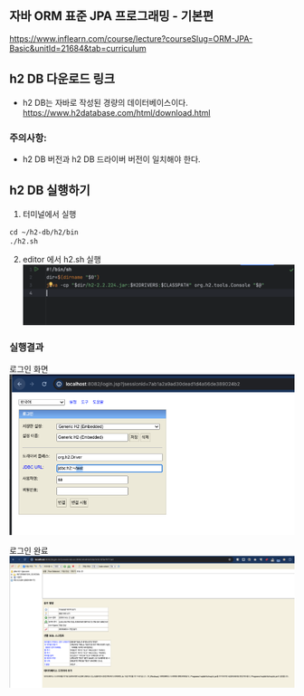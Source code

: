 ## 자바 ORM 표준 JPA 프로그래밍 - 기본편
https://www.inflearn.com/course/lecture?courseSlug=ORM-JPA-Basic&unitId=21684&tab=curriculum

## h2 DB 다운로드 링크
- h2 DB는 자바로 작성된 경량의 데이터베이스이다.
https://www.h2database.com/html/download.html
### 주의사항:
- h2 DB 버전과 h2 DB 드라이버 버전이 일치해야 한다.



## h2 DB 실행하기 

1) 터미널에서 실행
```terminal
cd ~/h2-db/h2/bin 
./h2.sh 
``` 
2) editor 에서 h2.sh 실행
![img.png](img.png)


### 실행결과
로그인 화면 
![img_1.png](img_1.png)

로그인 완료 
![img_2.png](img_2.png)